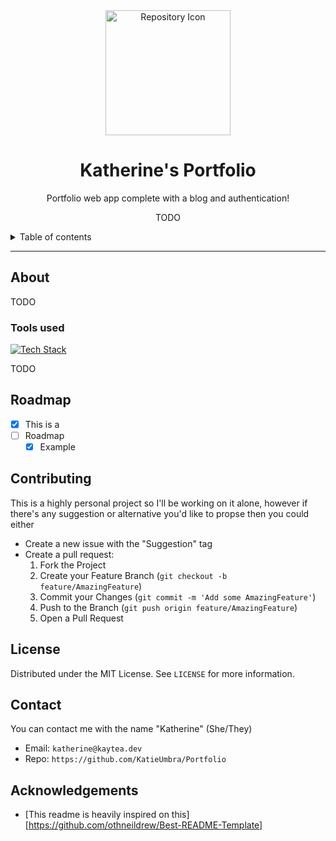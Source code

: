 <div align="center">

<img src="PLACEHOLDER URL FOR FUTURE ICON" alt="Repository Icon" width="200">

# Katherine's Portfolio
Portfolio web app complete with a blog and authentication!

TODO

<!-- Add info thingies below here  -->

</div>

<details>
    <summary>Table of contents</summary>
        <ol>
            <li><a href="#About">About</a></li>
                <ul>
                    <li><a href="#Tools used">Tools used</a></li>
                </ul>
            <li><a href="#Roadmap">Roadmap</a></li>
            <li><a href="#Contributing">Contributing</a></li>
            <li><a href="#License">License</a></li>
            <li><a href="#Contact">Contact</a></li>
            <li><a href="#Acknowledgements">Acknowledgements</a></li>
        </ol>
</details>

---

## About

TODO

### Tools used

[![Tech Stack](https://skillicons.dev/icons?i=aws,gcp,azure,react,vue,flutter&perline=3)](https://skillicons.dev)

TODO

<!-- Add software used thingies below here  -->

## Roadmap

- [X] This is a
- [ ] Roadmap
  - [X] Example

## Contributing

This is a highly personal project so I'll be working on it alone, however if there's any suggestion or alternative you'd like to propse then you could either
- Create a new issue with the "Suggestion" tag
- Create a pull request:
  1. Fork the Project
  2. Create your Feature Branch (`git checkout -b feature/AmazingFeature`)
  3. Commit your Changes (`git commit -m 'Add some AmazingFeature'`)
  4. Push to the Branch (`git push origin feature/AmazingFeature`)
  5. Open a Pull Request

## License

Distributed under the MIT License. See `LICENSE` for more information.

## Contact

You can contact me with the name "Katherine" (She/They)
- Email: `katherine@kaytea.dev`
- Repo: `https://github.com/KatieUmbra/Portfolio`

## Acknowledgements

- [This readme is heavily inspired on this][https://github.com/othneildrew/Best-README-Template]
